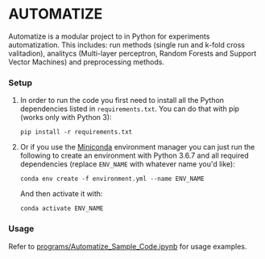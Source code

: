 # AUTOMATIZE

Automatize is a modular project to in Python for experiments automatization. This includes: run methods (single run and k-fold cross valitadion), analitycs (Multi-layer perceptron, Random Forests and Support Vector Machines) and preprocessing methods.

### Setup

1. In order to run the code you first need to install all the Python dependencies listed in `requirements.txt`. You can do that with pip (works only with Python 3):
    ```
    pip install -r requirements.txt
    ```

2. Or if you use the [Miniconda](https://docs.conda.io/en/latest/miniconda.html) environment manager you can just run the following to create an environment with Python 3.6.7 and all required dependencies (replace `ENV_NAME` with whatever name you'd like):
    ```
    conda env create -f environment.yml --name ENV_NAME
    ```
    And then activate it with:
    ```
    conda activate ENV_NAME
    ```

### Usage

Refer to [programs/Automatize_Sample_Code.ipynb](./programs/Automatize_Sample_Code.ipynb) for usage examples. 
